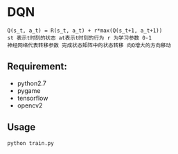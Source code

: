 # DQN
```
Q(s_t, a_t) = R(s_t, a_t) + r*max(Q(s_t+1, a_t+1))
st 表示t时刻的状态 at表示t时刻的行为 r 为学习参数 0-1
神经网络代表转移参数 完成状态矩阵中的状态转移 向Q增大的方向移动
```
## Requirement:
* python2.7
* pygame
* tensorflow
* opencv2

## Usage
```
python train.py
```
